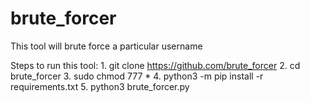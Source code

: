 # brute_forcer
This tool will brute force a particular username

Steps to run this tool: 
    1. git clone https://github.com/brute_forcer
    2. cd brute_forcer
    3. sudo chmod 777 *
    4. python3 -m pip install -r requirements.txt
    5. python3 brute_forcer.py
